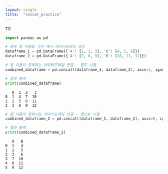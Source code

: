 ```yaml
---
layout: single
title:  "concat_practice"
---
```

111

```python
import pandas as pd

# 중복 열 이름을 가진 예시 데이터프레임 생성
dataframe_1 = pd.DataFrame({'A': [1, 2, 3], 'B': [4, 5, 6]})
dataframe_2 = pd.DataFrame({'A': [7, 8, 9], 'B': [10, 11, 12]})

# 열 이름이 중복되는 데이터프레임 연결 - 열로 나열
combined_dataframe = pd.concat([dataframe_1, dataframe_2], axis=1, ignore_index=True)

# 결과 출력
print(combined_dataframe)
```

       0  1  2   3
    0  1  4  7  10
    1  2  5  8  11
    2  3  6  9  12



```python
# 열 이름이 중복되는 데이터프레임 연결 - 행으로 나열
combined_dataframe_2 = pd.concat([dataframe_1, dataframe_2], axis=0, ignore_index=True)

# 결과 출력
print(combined_dataframe_2)
```

       A   B
    0  1   4
    1  2   5
    2  3   6
    3  7  10
    4  8  11
    5  9  12


